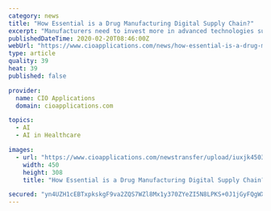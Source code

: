 ```yaml
---
category: news
title: "How Essential is a Drug Manufacturing Digital Supply Chain?"
excerpt: "Manufacturers need to invest more in advanced technologies such as the Internet of Things (IoT) for monitoring equipment and artificial intelligence (AI), to encounter with the supply chain issues and take the essential measures. Therefore, when the providers fail to provide safe practices, proper drug therapy, and provide harmful substitutions ..."
publishedDateTime: 2020-02-20T08:46:00Z
webUrl: "https://www.cioapplications.com/news/how-essential-is-a-drug-manufacturing-digital-supply-chain-nid-5714.html"
type: article
quality: 39
heat: 39
published: false

provider:
  name: CIO Applications
  domain: cioapplications.com

topics:
  - AI
  - AI in Healthcare

images:
  - url: "https://www.cioapplications.com/newstransfer/upload/iuxjk450308.jpg"
    width: 450
    height: 308
    title: "How Essential is a Drug Manufacturing Digital Supply Chain?"

secured: "yn4UZH1cEBTxpkskgF9va2ZQS7WZl8Mx1y370ZYeZI5N8LPKS+0J1jGyFQgWX0zPhGofg0lp5tpZeyDR/0ha6mSdN4X/3YvuMnEvC9/YBefwhu2ni1OmkAxrnSx6r3Vk1OHXw/+ztZxphG5OdIW5tE+DrU7QBmhQoGKGUCUWTc6LgH65Rco4YO1MRWxshrvLh5bCoa/TUxgdayMfAju6rK+pYtdFudNDVZ/kk13nTM9dRAtCqvl10zRS95CKQ8NNtzrIay/QL5DXOqYxTKX8sH39zz54vT7H9ORcKDHH76RvfXnqDOl3Fws1ka37U0KUALzctFkbH6JAJtX+QhhtdZOTdasy9hHBqp3/eu3s3zjFEJnzksddUL8Hwd9xWCr7ykP9Il9rMbpn6He1YLnUPFye+tWDYYEhz0tqjYJwcfQmslIKaSDdyi1Hg53gA5BLgp7DI6fX717C0c3GoOpxBFMNd4SMp7666W1HRIioN0s=;1Ma9/a91d9GKRfby014UIA=="
---
```


